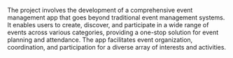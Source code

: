 The project involves the development of a comprehensive event management app that goes beyond traditional event management systems. It enables users to create, discover, and participate in a wide range of events across various categories, providing a one-stop solution for event planning and attendance. The app facilitates event organization, coordination, and participation for a diverse array of interests and activities.
